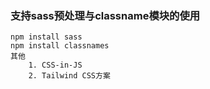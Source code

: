 ### 支持sass预处理与classname模块的使用
    npm install sass
    npm install classnames
    其他
        1. CSS-in-JS
        2. Tailwind CSS方案


